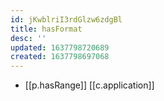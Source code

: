 ```yaml
---
id: jKwblriI3rdGlzw6zdgBl
title: hasFormat
desc: ''
updated: 1637798720689
created: 1637798697068
---
```




- [[p.hasRange]] [[c.application]]
